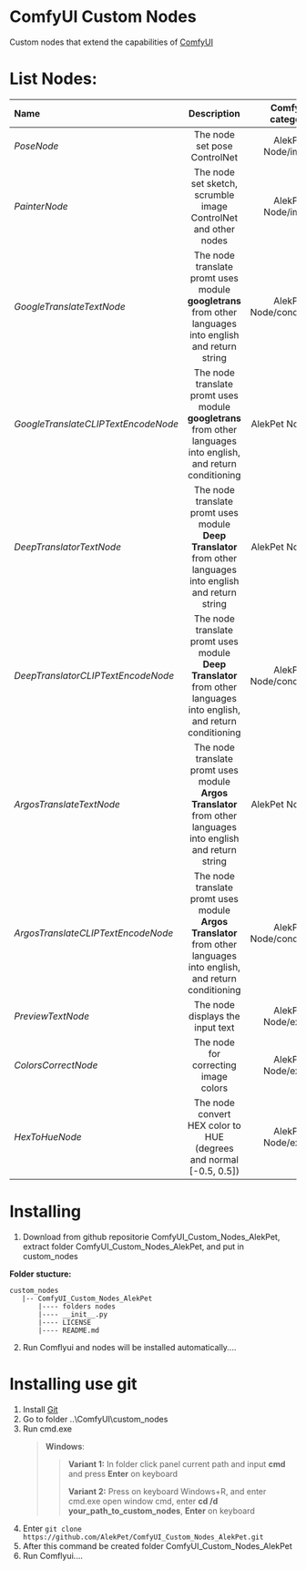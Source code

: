 # ComfyUI Custom Nodes

Custom nodes that extend the capabilities of [ComfyUI](https://github.com/comfyanonymous/ComfyUI)

# List Nodes:

| Name                                |                                                     Description                                                      |     ComfyUI category      |
| :---------------------------------- | :------------------------------------------------------------------------------------------------------------------: | :-----------------------: |
| _PoseNode_                          |                                             The node set pose ControlNet                                             |    AlekPet Node/image     |
| _PainterNode_                       |                            The node set sketch, scrumble image ControlNet and other nodes                            |    AlekPet Node/image     |
| _GoogleTranslateTextNode_           |       The node translate promt uses module **googletrans** from other languages into english and return string       | AlekPet Node/conditioning |
| _GoogleTranslateCLIPTextEncodeNode_ |   The node translate promt uses module **googletrans** from other languages into english, and return conditioning    |     AlekPet Node/text     |
| _DeepTranslatorTextNode_            |     The node translate promt uses module **Deep Translator** from other languages into english and return string     |     AlekPet Node/text     |
| _DeepTranslatorCLIPTextEncodeNode_  | The node translate promt uses module **Deep Translator** from other languages into english, and return conditioning  | AlekPet Node/conditioning |
| _ArgosTranslateTextNode_            |    The node translate promt uses module **Argos Translator** from other languages into english and return string     |     AlekPet Node/text     |
| _ArgosTranslateCLIPTextEncodeNode_  | The node translate promt uses module **Argos Translator** from other languages into english, and return conditioning | AlekPet Node/conditioning |
| _PreviewTextNode_                   |                                           The node displays the input text                                           |    AlekPet Node/extras    |
| _ColorsCorrectNode_                 |                                         The node for correcting image colors                                         |    AlekPet Node/extras    |
| _HexToHueNode_                      |                          The node convert HEX color to HUE (degrees and normal [-0.5, 0.5])                          |    AlekPet Node/extras    |

# Installing

1. Download from github repositorie ComfyUI_Custom_Nodes_AlekPet, extract folder ComfyUI_Custom_Nodes_AlekPet, and put in custom_nodes

**Folder stucture:**

```
custom_nodes
   |-- ComfyUI_Custom_Nodes_AlekPet
       |---- folders nodes
       |---- __init__.py
       |---- LICENSE
       |---- README.md
```

2. Run Comflyui and nodes will be installed automatically....

# Installing use git

1. Install [Git](https://git-scm.com/)
2. Go to folder ..\ComfyUI\custom_nodes
3. Run cmd.exe
   > **Windows**:
   >
   > > **Variant 1:** In folder click panel current path and input **cmd** and press **Enter** on keyboard
   > >
   > > **Variant 2:** Press on keyboard Windows+R, and enter cmd.exe open window cmd, enter **cd /d your_path_to_custom_nodes**, **Enter** on keyboard
4. Enter `git clone https://github.com/AlekPet/ComfyUI_Custom_Nodes_AlekPet.git`
5. After this command be created folder ComfyUI_Custom_Nodes_AlekPet
6. Run Comflyui....
